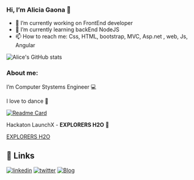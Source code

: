 ### Hi, I’m Alicia Gaona 👋


- 🔭 I’m currently working on FrontEnd developer
- 🌱 I’m currently learning backEnd NodeJS
- 📫 How to reach me: Css, HTML, bootstrap, MVC, Asp.net , web, Js, Angular


![Alice's GitHub stats](https://github-readme-stats.vercel.app/api?username=AliciaGaona&show_icons=true&theme=tokyonight)


### About me:

 I’m Computer Stystems Engineer 💻
 
 I love to dance 💃
 
 
[![Readme Card](https://github-readme-stats.vercel.app/api/pin/?username=AliciaGaona&repo=github-readme-stats)](https://github.com/anuraghazra/github-readme-stats)
 
Hackaton LaunchX -  __EXPLORERS H2O__ 🐋 

[EXPLORERS H2O](https://github.com/Elchicogamer117/savingouroceansfrtnd)

## 🔗 Links

[![linkedin](https://img.shields.io/badge/linkedin-0A66C2?style=for-the-badge&logo=linkedin&logoColor=white)](https://www.linkedin.com/in/alicia-gaona-719a6b139/)
[![twitter](https://img.shields.io/badge/twitter-1DA1F2?style=for-the-badge&logo=twitter&logoColor=white)](https://twitter.com/AliciaGaona20)
[![Blog](https://img.shields.io/badge/my_portfolio-000?style=for-the-badge&logo=ko-fi&logoColor=white)](https://aliciagaona.github.io/my_launchx_blog/)



